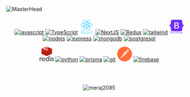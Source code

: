 ![MasterHead](https://github.com/meraj2085/meraj2085/blob/main/cover_2.png)

  <p align="center" style="margin-top: 20px;">
  <a href="https://developer.mozilla.org/en-US/docs/Web/JavaScript" target="_blank" rel="noreferrer"> <img src="https://res.cloudinary.com/dn163fium/image/upload/v1725804101/TechLogo/r9bob6y132xn75yc247x.svg" alt="javascript" width="40" height="40"/></a> <a href="https://www.typescriptlang.org/" target="_blank"><img src="https://res.cloudinary.com/dn163fium/image/upload/v1725804225/TechLogo/kguxjzjn1ltkjz0ybprc.svg" alt="TypeScript" height="40" width="40" /></a> <a href="https://reactjs.org/" target="_blank" rel="noreferrer"> <img src="https://raw.githubusercontent.com/devicons/devicon/master/icons/react/react-original-wordmark.svg" alt="react" width="40" height="40"/></a> <a href="https://nextjs.org/" target="_blank"><img src="https://profilinator.rishav.dev/skills-assets/nextjs.png" alt="NextJS" width="40" height="40" /></a> <a href="https://redux.js.org/" target="_blank"><img  src="https://profilinator.rishav.dev/skills-assets/redux-original.svg" alt="Redux" height="40" width="40" /></a> <a href="https://tailwindcss.com/" target="_blank" rel="noreferrer"> <img src="https://www.vectorlogo.zone/logos/tailwindcss/tailwindcss-icon.svg" alt="tailwind" width="40" height="40"/></a> <a href="https://getbootstrap.com" target="_blank" rel="noreferrer"> <img src="https://raw.githubusercontent.com/devicons/devicon/master/icons/bootstrap/bootstrap-plain-wordmark.svg" alt="bootstrap" width="40" height="40"/></a> <a href="https://nodejs.org" target="_blank" rel="noreferrer"> <img src="https://camo.githubusercontent.com/d21012299f2ccd4a7d73b13f896b0be91c9e71bb7f0b51f1cbfb783ed6b9f9b1/68747470733a2f2f63646e2e6a7364656c6976722e6e65742f67682f64657669636f6e732f64657669636f6e2f69636f6e732f6e6f64656a732f6e6f64656a732d6f726967696e616c2e737667" alt="nodejs" width="40" height="40"/></a> <a href="https://expressjs.com" target="_blank" rel="noreferrer"> <img src="https://camo.githubusercontent.com/1a9d3ee6440ef16833951dd0615689bd1c129848ed82ba885d611a03d93979fc/68747470733a2f2f63646e2e6a7364656c6976722e6e65742f67682f64657669636f6e732f64657669636f6e2f69636f6e732f657870726573732f657870726573732d6f726967696e616c2e737667" alt="express" width="40" height="40"/></a> <a href="https://www.mongodb.com/" target="_blank" rel="noreferrer"> <img src="https://camo.githubusercontent.com/90700a62313a7ab044939bb96a71304f22a7e179cc503cd565b2e793e4f492c0/68747470733a2f2f63646e2e6a7364656c6976722e6e65742f67682f64657669636f6e732f64657669636f6e2f69636f6e732f6d6f6e676f64622f6d6f6e676f64622d6f726967696e616c2e737667" alt="mongodb" width="40" height="40"/></a> <a href="https://www.postgresql.org/" target="_blank" rel="noreferrer"> <img src="https://camo.githubusercontent.com/f76ca013b330e2bffb000dfd1f5487432ead1d7c6f489b6051a5ac5853ea4c78/68747470733a2f2f63646e2e6a7364656c6976722e6e65742f67682f64657669636f6e732f64657669636f6e2f69636f6e732f706f737467726573716c2f706f737467726573716c2d6f726967696e616c2e737667" alt="postgresql" width="40" height="40"/></a>
  </p>

  <p align="center">
  <a href="https://redis.io/" target="_blank" rel="noreferrer"> <img src="https://raw.githubusercontent.com/teamedwardforever/Readme-Generator/71f25dd8b98329b168142a6b782a107b75eab178/svg/Skills/Database/redis-original-wordmark.svg" alt="redis" width="40" height="40"/></a> <a href="https://www.python.org/" target="_blank" rel="noreferrer"> <img src="https://camo.githubusercontent.com/d1652ce9d9e41d898ea03bd8772e8accb903947dc6bba2a410d76462f7d63d1b/68747470733a2f2f63646e2e6a7364656c6976722e6e65742f67682f64657669636f6e732f64657669636f6e2f69636f6e732f707974686f6e2f707974686f6e2d6f726967696e616c2e737667" alt="python" width="40" height="40"/></a> <a href="https://www.prisma.io/" target="_blank" rel="noreferrer"> <img src="https://camo.githubusercontent.com/954102f88be4409b066e6d339d7b4c86e2a811a2ead419e13bb0606b8fe21d64/68747470733a2f2f7777772e7376677265706f2e636f6d2f73686f772f3337343030322f707269736d612e737667" alt="prisma" width="40" height="40"/></a> <a href="https://git-scm.com/" target="_blank" rel="noreferrer"> <img src="https://camo.githubusercontent.com/15166a15835f145259844be455ab5945594a70c48a3090aa83d193bd5e3e9bc5/68747470733a2f2f63646e2e6a7364656c6976722e6e65742f67682f64657669636f6e732f64657669636f6e2f69636f6e732f6769742f6769742d6f726967696e616c2e737667" alt="git" width="40" height="40"/></a> <a href="https://www.postman.com/" target="_blank" rel="noreferrer"> <img src="https://raw.githubusercontent.com/teamedwardforever/Readme-Generator/71f25dd8b98329b168142a6b782a107b75eab178/svg/Skills/Software/getpostman-icon.svg" alt="postman" width="40" height="40"/></a> <a href="https://firebase.google.com/" target="_blank" rel="noreferrer"> <img src="https://www.vectorlogo.zone/logos/firebase/firebase-icon.svg" alt="firebase" width="40" height="40"/></a>
  </p>

##

<br />
<p align="center">
  <img width="55%" src="https://github-readme-streak-stats.herokuapp.com/?user=meraj2085&" alt="meraj2085" />
</p>
